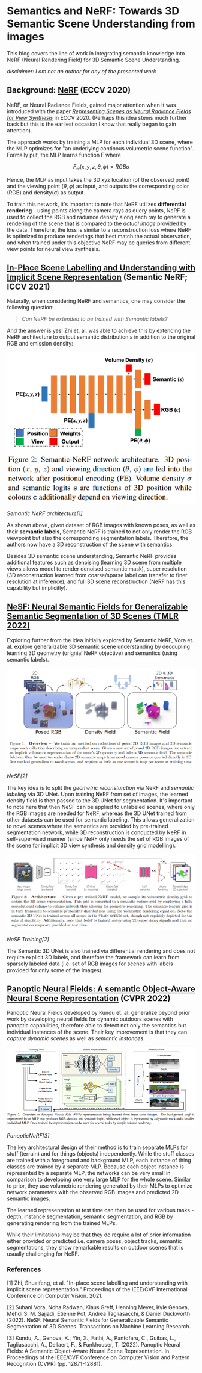 # Semantics and NeRF: Towards 3D Semantic Scene Understanding from images

This blog covers the line of work in integrating semantic knowledge into NeRF (Neural Rendering Field) for 3D Semantic Scene Understanding. 

*disclaimer: I am not an author for any of the presented work*

## Background: [NeRF](https://www.matthewtancik.com/nerf) (ECCV 2020)
NeRF, or Neural Radiance Fields, gained major attention when it was introduced with the paper [*Representing Scenes as Neural Radiance Fields for View Synthesis*](https://www.matthewtancik.com/nerf) in ECCV 2020. (Perhaps this idea stems much further back but this is the earliest occasion I know that really began to gain attention).

The approach works by training a MLP for each individual 3D scene, where the MLP optimizes for "an underlying continous volumetric scene function". Formally put, the MLP learns function F where

```math
F_{\Theta}(x,y,z, \theta, \phi) = RGB\sigma
```

Hence, the MLP as input takes the 3D xyz location (of the observed point) and the viewing point ($\theta, \phi$) as input, and outputs the corresponding color (RGB) and density($\sigma$) as output.

To train this network, it's important to note that NeRF utilizes **differential rendering** - using points along the camera rays as query points, NeRF is used to collect the RGB and radiance density along each ray to generate a rendering of the scene that is compared to the *actual image* provided by the data. Therefore, the loss is similar to a reconstruction loss where NeRF is optimized to produce renderings that best match the actual observation, and when trained under this objective NeRF may be queries from different view points for neural view synthesis.

## [In-Place Scene Labelling and Understanding with Implicit Scene Representation](https://shuaifengzhi.com/Semantic-NeRF/) (Semantic NeRF; ICCV 2021)

Naturally, when considering NeRF and semantics, one may consider the following question:

>  *Can NeRF be extended to be trained with Semantic labels?* 

And the answer is yes! Zhi et. al. was able to achieve this by extending the NeRF architecture to output semantic distribution $s$ in addition to the original RGB and emission density:

<!-- ![semantic nerf]("images/semantic_nerf.png") -->
<img src="images/semantic_nerf.png?raw=true"/>


*Semantic NeRF architecture[1]*

As shown above, given dataset of RGB images with known poses, as well as their **semantic labels**, Semantic NeRF is trained to not only render the RGB viewpoint but also the corresponding segmentation labels. Therefore, the authors now have a 3D reconstruction of the scene with semantics.

Besides 3D semantic scene understanding, Semantic NeRF provides additional features such as denoising (learning 3D scene from multiple views allows model to render denoised semantic mask), super resolution (3D reconstruction learned from coarse/sparse label can transfer to finer resolution at inference), and full 3D scene reconstruction (NeRF has this capability but implicitly).

## [NeSF: Neural Semantic Fields for Generalizable Semantic Segmentation of 3D Scenes (TMLR 2022)](https://nesf3d.github.io/)

Exploring further from the idea initially explored by Semantic NeRF, Vora et. al. explore generalizable 3D semantic scene understanding by decoupling learning 3D geometry (orignial NeRF objective) and semantics (using semantic labels).

<img src="images/NeSF.png?raw=true"/>

*NeSF[2]*

The key idea is to split the *geometric reconsturction* via NeRF and *semantic labeling* via 3D UNet. Upon training NeRF from set of images, the learned density field is then passed to the 3D UNet for segmentation. It's important to note here that then NeSF can be applied to unlabeled scenes, where only the RGB images are needed for NeRF, whereas the 3D UNet trained from other datasets can be used for semantic labeling. This allows generalization to novel scenes where the semantics are provided by pre-trained segmentation network, while 3D reconstruction is conducted by NeRF in self-supervised manner (since NeRF only needs the set of RGB images of the scene for implicit 3D view synthesis and density grid modelling).

<img src="images/NeSF_training.png?raw=true"/>

*NeSF Training[2]*

The Semantic 3D UNet is also trained via differential rendering and does not require explicit 3D labels, and therefore the framework can learn from sparsely labeled data (i.e. set of RGB images for scenes with labels provided for only some of the images).


## [Panoptic Neural Fields: A semantic Object-Aware Neural Scene Representation](https://abhijitkundu.info/projects/pnf/) (CVPR 2022)

Panoptic Neural Fields developed by Kundu et. al. generalize beyond prior work by developing neural fields for dynamic outdoors scenes with panoptic capabilities, therefore able to detect not only the semantics but individual instances of the scene. Their key improvement is that they can *capture dynamic scenes* as well as *semantic instances*.

<img src="images/panoptic_nerf.png?raw=true"/>

*PanopticNeRF[3]*

The key architectural design of their method is to train separate MLPs for stuff (terrain) and for things (objects) independently. While the stuff classes are trained with a foreground and background MLP, each instance of thing classes are trained by a separate MLP. Because each object instance is represented by a separate MLP, the networks can be very small in comparison to developing one very large MLP for the whole scene. Similar to prior, they use volumetric rendering generated by their MLPs to optimize network parameters with the observed RGB images and predicted 2D semantic images.

The learned representation at test time can then be used for various tasks - depth, instance segmentation, semantic segmentation, and RGB by generating rendering from the trained MLPs.

While their limitations may be that they do require a lot of prior information either provided or predicted i.e. camera poses, object tracks, semantic segmentations, they show remarkable results on outdoor scenes that is usually challenging for NeRF.

### References
[1] Zhi, Shuaifeng, et al. "In-place scene labelling and understanding with implicit scene representation." Proceedings of the IEEE/CVF International Conference on Computer Vision. 2021.

[2] Suhani Vora, Noha Radwan, Klaus Greff, Henning Meyer, Kyle Genova, Mehdi S. M. Sajjadi, Etienne Pot, Andrea Tagliasacchi, & Daniel Duckworth (2022). NeSF: Neural Semantic Fields for Generalizable Semantic Segmentation of 3D Scenes. Transactions on Machine Learning Research.

[3] Kundu, A., Genova, K., Yin, X., Fathi, A., Pantofaru, C., Guibas, L., Tagliasacchi, A., Dellaert, F., & Funkhouser, T. (2022). Panoptic Neural Fields: A Semantic Object-Aware Neural Scene Representation. In Proceedings of the IEEE/CVF Conference on Computer Vision and Pattern Recognition (CVPR) (pp. 12871-12881).
